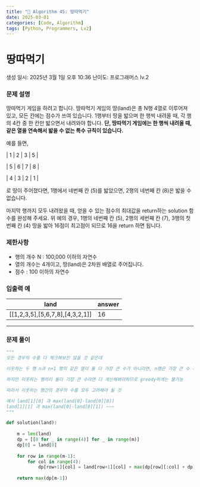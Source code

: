 ```yaml
---
title: "🧠 Algorithm 45: 땅따먹기"
date: 2025-03-01
categories: [Code, Algorithm]
tags: [Python, Programmers, Lv2]
---
```


# 땅따먹기

생성 일시: 2025년 3월 1일 오후 10:36
난이도: 프로그래머스 lv.2

### **문제 설명**

땅따먹기 게임을 하려고 합니다. 땅따먹기 게임의 땅(land)은 총 N행 4열로 이루어져 있고, 모든 칸에는 점수가 쓰여 있습니다. 1행부터 땅을 밟으며 한 행씩 내려올 때, 각 행의 4칸 중 한 칸만 밟으면서 내려와야 합니다. **단, 땅따먹기 게임에는 한 행씩 내려올 때, 같은 열을 연속해서 밟을 수 없는 특수 규칙이 있습니다.**

예를 들면,

| 1 | 2 | 3 | 5 |

| 5 | 6 | 7 | 8 |

| 4 | 3 | 2 | 1 |

로 땅이 주어졌다면, 1행에서 네번째 칸 (5)를 밟았으면, 2행의 네번째 칸 (8)은 밟을 수 없습니다.

마지막 행까지 모두 내려왔을 때, 얻을 수 있는 점수의 최대값을 return하는 solution 함수를 완성해 주세요. 위 예의 경우, 1행의 네번째 칸 (5), 2행의 세번째 칸 (7), 3행의 첫번째 칸 (4) 땅을 밟아 16점이 최고점이 되므로 16을 return 하면 됩니다.

### 제한사항

- 행의 개수 N : 100,000 이하의 자연수
- 열의 개수는 4개이고, 땅(land)은 2차원 배열로 주어집니다.
- 점수 : 100 이하의 자연수

### 입출력 예

| land | answer |
| --- | --- |
| [[1,2,3,5],[5,6,7,8],[4,3,2,1]] | 16 |

---

### 문제 풀이

```python
"""
모든 경우의 수를 다 체크해보진 않을 것 같은데

이웃하는 두 행 n과 n+1 행의 같은 열이 둘 다 가장 큰 수가 아니라면, n행은 가장 큰 수 가능

하지만 이웃하는 행끼리 둘다 가장 큰 수라면 다 계산해봐야하므로 greedy하게는 불가능

따라서 이웃하는 행간의 경우의 수를 모두 고려해야 될 것

예시 land[1][0] 과 max(land[0]-land[0][0])
land[1][1] 과 max(land[0]-land[0][1]) ~~~
"""

def solution(land):
    
    m = len(land)
    dp = [[0 for _ in range(4)] for _ in range(m)]
    dp[0] = land[0]
    
    for row in range(m-1):
        for col in range(4):
            dp[row+1][col] = land[row+1][col] + max(dp[row][:col] + dp[row][col+1:])
            
    return max(dp[m-1])
 
```